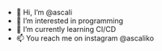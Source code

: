 - 👋 Hi, I’m @ascali
- 👀 I’m interested in programming
- 🌱 I’m currently learning CI/CD
- 📫 You reach me on instagram @ascaliko

<!---
ascali/ascali is a ✨ special ✨ repository because its `README.md` (this file) appears on your GitHub profile.
You can click the Preview link to take a look at your changes.
--->
